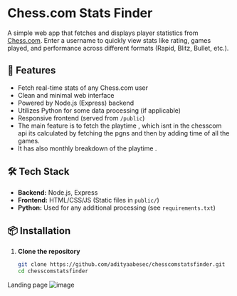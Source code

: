 # Chess.com Stats Finder

A simple web app that fetches and displays player statistics from [Chess.com](https://www.chess.com). Enter a username to quickly view stats like rating, games played, and performance across different formats (Rapid, Blitz, Bullet, etc.).

## 🚀 Features

- Fetch real-time stats of any Chess.com user
- Clean and minimal web interface
- Powered by Node.js (Express) backend
- Utilizes Python for some data processing (if applicable)
- Responsive frontend (served from `/public`)
- The main feature is to fetch the playtime , which isnt in the chesscom api its calculated by fetching the pgns and then by adding time of all the games.
- It has also monthly breakdown of the playtime .
## 🛠️ Tech Stack

- **Backend:** Node.js, Express
- **Frontend:** HTML/CSS/JS (Static files in `public/`)
- **Python:** Used for any additional processing (see `requirements.txt`)

## 📦 Installation

1. **Clone the repository**
   ```bash
   git clone https://github.com/adityaabesec/chesscomstatsfinder.git
   cd chesscomstatsfinder
Landing page 
![image](https://github.com/user-attachments/assets/0694dc5b-026c-4f72-b36c-909734b15097)
